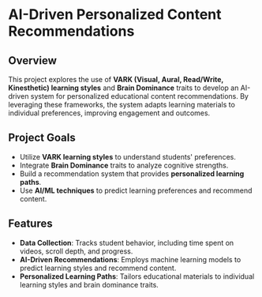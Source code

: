 # AI-Driven Personalized Content Recommendations

## Overview

This project explores the use of **VARK (Visual, Aural, Read/Write, Kinesthetic) learning styles** and **Brain Dominance** traits to develop an AI-driven system for personalized educational content recommendations. By leveraging these frameworks, the system adapts learning materials to individual preferences, improving engagement and outcomes.

## Project Goals

- Utilize **VARK learning styles** to understand students' preferences.
- Integrate **Brain Dominance** traits to analyze cognitive strengths.
- Build a recommendation system that provides **personalized learning paths**.
- Use **AI/ML techniques** to predict learning preferences and recommend content.

## Features

- **Data Collection**: Tracks student behavior, including time spent on videos, scroll depth, and progress.
- **AI-Driven Recommendations**: Employs machine learning models to predict learning styles and recommend content.
- **Personalized Learning Paths**: Tailors educational materials to individual learning styles and brain dominance traits.
